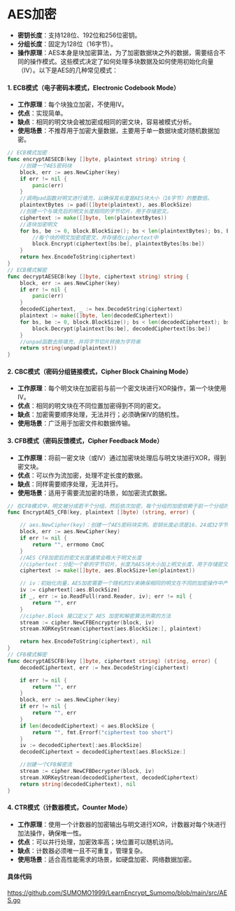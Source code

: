 # AES加密
- **密钥长度**：支持128位、192位和256位密钥。
- **分组长度**：固定为128位（16字节）。
- **操作原理**：AES本身是块加密算法，为了加密数据块之外的数据，需要结合不同的操作模式。这些模式决定了如何处理多块数据及如何使用初始化向量（IV）。以下是AES的几种常见模式：




#### 1. ECB模式（电子密码本模式，Electronic Codebook Mode）

- **工作原理**：每个块独立加密，不使用IV。
- **优点**：实现简单。
- **缺点**：相同的明文块会被加密成相同的密文块，容易被模式分析。
- **使用场景**：不推荐用于加密大量数据，主要用于单一数据块或对随机数据加密。

```go
// ECB模式加密
func encryptAESECB(key []byte, plaintext string) string {
	//创建一个AES密码块
	block, err := aes.NewCipher(key)
	if err != nil {
		panic(err)
	}
	//调用pad函数对明文进行填充，以确保其长度是AES块大小（16字节）的整数倍。
	plaintextBytes := pad([]byte(plaintext), aes.BlockSize)
	//创建一个与填充后的明文长度相同的字节切片，用于存储密文。
	ciphertext := make([]byte, len(plaintextBytes))
	//逐块加密明文
	for bs, be := 0, block.BlockSize(); bs < len(plaintextBytes); bs, be = bs+block.BlockSize(), be+block.BlockSize() {
		//每个块的明文加密成密文，并存储在ciphertext中
		block.Encrypt(ciphertext[bs:be], plaintextBytes[bs:be])
	}
	return hex.EncodeToString(ciphertext)
}
// ECB模式解密
func decryptAESECB(key []byte, ciphertext string) string {
	block, err := aes.NewCipher(key)
	if err != nil {
		panic(err)
	}
	decodedCiphertext, _ := hex.DecodeString(ciphertext)
	plaintext := make([]byte, len(decodedCiphertext))
	for bs, be := 0, block.BlockSize(); bs < len(decodedCiphertext); bs, be = bs+block.BlockSize(), be+block.BlockSize() {
		block.Decrypt(plaintext[bs:be], decodedCiphertext[bs:be])
	}
	//unpad函数去除填充，并将字节切片转换为字符串
	return string(unpad(plaintext))
}
```

#### 2. CBC模式（密码分组链接模式，Cipher Block Chaining Mode）

- **工作原理**：每个明文块在加密前与前一个密文块进行XOR操作，第一个块使用IV。
- **优点**：相同的明文块在不同位置加密得到不同的密文。
- **缺点**：加密需要顺序处理，无法并行；必须确保IV的随机性。
- **使用场景**：广泛用于加密文件和数据传输。

#### 3. CFB模式（密码反馈模式，Cipher Feedback Mode）

- **工作原理**：将前一密文块（或IV）通过加密块处理后与明文块进行XOR，得到密文块。
- **优点**：可以作为流加密，处理不定长度的数据。
- **缺点**：同样需要顺序处理，无法并行。
- **使用场景**：适用于需要流加密的场景，如加密流式数据。

```go
// 在CFB模式中，明文被分成若干个分组，然后依次加密，每个分组的加密依赖于前一个分组的密文。IV用于第一个分组的加密。
func EncryptAES_CFB(key, plaintext []byte) (string, error) {

	// aes.NewCipher(key)：创建一个AES密码块实例。密钥长度必须是16、24或32字节。
	block, err := aes.NewCipher(key)
	if err != nil {
		return "", errmomo CmoC
	}
	//AES CFB加密后的密文长度通常会略大于明文长度
	//ciphertext：分配一个新的字节切片，长度为AES块大小加上明文长度，用于存储密文。
	ciphertext := make([]byte, aes.BlockSize+len(plaintext))

	// iv：初始化向量，AES加密需要一个随机的IV来确保相同的明文在不同的加密操作中产生不同的密文。
	iv := ciphertext[:aes.BlockSize]
	if _, err := io.ReadFull(rand.Reader, iv); err != nil {
		return "", err
	}
    //cipher.Block 接口定义了 AES 加密和解密算法所需的方法
	stream := cipher.NewCFBEncrypter(block, iv)
	stream.XORKeyStream(ciphertext[aes.BlockSize:], plaintext)

	return hex.EncodeToString(ciphertext), nil
}
// CFB模式解密
func decryptAESCFB(key []byte, ciphertext string) (string, error) {
	decodedCiphertext, err := hex.DecodeString(ciphertext)

	if err != nil {
		return "", err
	}
	block, err := aes.NewCipher(key)
	if err != nil {
		return "", err
	}
	if len(decodedCiphertext) < aes.BlockSize {
		return "", fmt.Errorf("ciphertext too short")
	}
	iv := decodedCiphertext[:aes.BlockSize]
	decodedCiphertext = decodedCiphertext[aes.BlockSize:]

	//创建一个CFB解密流
	stream := cipher.NewCFBDecrypter(block, iv)
	stream.XORKeyStream(decodedCiphertext, decodedCiphertext)
	return string(decodedCiphertext), nil
}
```

#### 4. CTR模式（计数器模式，Counter Mode）

- **工作原理**：使用一个计数器的加密输出与明文进行XOR，计数器对每个块进行加法操作，确保唯一性。
- **优点**：可以并行处理，加密效率高；块位置可以随机访问。
- **缺点**：计数器必须唯一且不可重复，管理复杂。
- **使用场景**：适合高性能需求的场景，如硬盘加密、网络数据加密。


#### 具体代码
https://github.com/SUMOMO1999/LearnEncrypt_Sumomo/blob/main/src/AES.go
